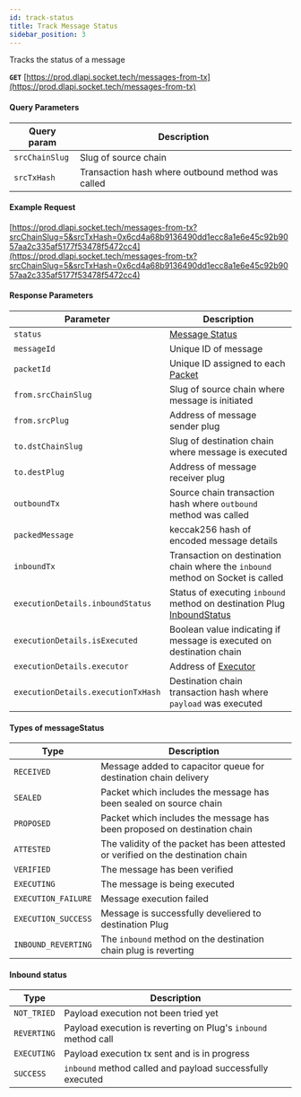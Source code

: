 ```yaml
---
id: track-status
title: Track Message Status
sidebar_position: 3
---
```


Tracks the status of a message 

**`GET`** [https://prod.dlapi.socket.tech/messages-from-tx](https://prod.dlapi.socket.tech/messages-from-tx)

#### Query Parameters
| Query param | Description |
| --- | --- |
| `srcChainSlug` | Slug of source chain |
| `srcTxHash` | Transaction hash where outbound method was called |

#### Example Request

[https://prod.dlapi.socket.tech/messages-from-tx?srcChainSlug=5&srcTxHash=0x6cd4a68b9136490dd1ecc8a1e6e45c92b9057aa2c335af5177f53478f5472cc4](https://prod.dlapi.socket.tech/messages-from-tx?srcChainSlug=5&srcTxHash=0x6cd4a68b9136490dd1ecc8a1e6e45c92b9057aa2c335af5177f53478f5472cc4)

#### Response Parameters

| Parameter | Description |
| --- | --- |
| `status` | [Message Status](#types-of-messagestatus) |
| `messageId` | Unique ID of message |
| `packetId` | Unique ID assigned to each [Packet](../../Learn/Components/Packet.md) |
| `from.srcChainSlug` | Slug of source chain where message is initiated |
| `from.srcPlug` | Address of message sender plug |
| `to.dstChainSlug` | Slug of destination chain where message is executed |
| `to.destPlug` | Address of message receiver plug |
| `outboundTx` | Source chain transaction hash where `outbound` method was called |
| `packedMessage` | keccak256 hash of encoded message details  |
| `inboundTx` | Transaction on destination chain where the `inbound` method on Socket is called |
| `executionDetails.inboundStatus` | Status of executing `inbound` method on destination Plug [InboundStatus](#inbound-status)|
| `executionDetails.isExecuted` | Boolean value indicating if message is executed on destination chain |
| `executionDetails.executor` | Address of [Executor](../../Learn/OffChain-Agents.md) |
| `executionDetails.executionTxHash` | Destination chain transaction hash where `payload` was executed |



<!-- | executionDetails.retryingSince | Timestamp of when the `inbound` method call was last tried. Executors simulate the execution before sending it on-chain and it it fails, the executor keeps retrying |
| executionDetails.isExecutionReverting | Boolean value indicating if the `inbound` tx on the destination plug is failing  |
| executionDetails.proof | Proof of message validity on destination chain |
| executionDetails.fees | Fee for executing the payload calldata on the destination plug | -->
<!-- | message.payload | `calldata` to be executed on the destination plug |
| executionDetails.status.executor | Address of transmitter executing the `calldata` on the destination chain | -->
<!-- | status.isReceived | Indicates whether a message has been added to capacitor queue for destination chain delivery |
| status.isSealed | Is `true` when packet which includes the message has been sealed on source chain |
| status.isProposed | Is `true` when packet which includes the message has been proposed on destination chain |
| status.isConfirmed | Is `true` when packet has been verified and message included in packet can be executed |
| status.isVerified | Boolean value indicating if message is verified on destination chain |
| status.isExecuted | Is true when `inbound` method on Plug has been called and payload has been executed |
| status.statusMessage | [Message Status](#types-of-messagestatus) | -->


#### Types of messageStatus

| Type | Description |
| --- | --- |
| `RECEIVED` | Message added to capacitor queue for destination chain delivery  |
| `SEALED` | Packet which includes the message has been sealed on source chain |
| `PROPOSED` | Packet which includes the message has been proposed on destination chain |
| `ATTESTED` | The validity of the packet has been attested or verified on the destination chain |
| `VERIFIED` | The message has been verified  |
| `EXECUTING` | The message is being executed |
| `EXECUTION_FAILURE` | Message execution failed |
| `EXECUTION_SUCCESS` | Message is successfully develiered to destination Plug |
| `INBOUND_REVERTING` | The `inbound` method on the destination chain plug is reverting |

#### Inbound status 

| Type | Description |
| --- | --- |
| `NOT_TRIED` | Payload execution not been tried yet |
| `REVERTING` | Payload execution is reverting on Plug's `inbound` method call |
| `EXECUTING` | Payload execution tx sent and is in progress |
| `SUCCESS` | `inbound` method called and payload successfully executed  |


